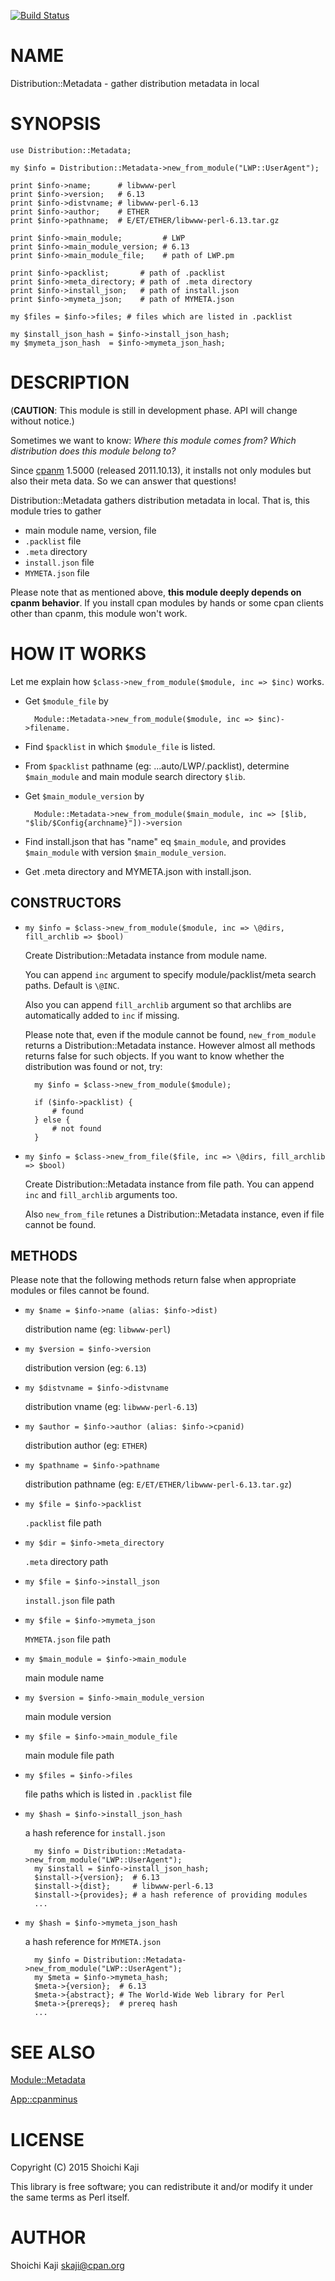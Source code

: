 [![Build Status](https://travis-ci.org/shoichikaji/Distribution-Metadata.svg?branch=master)](https://travis-ci.org/shoichikaji/Distribution-Metadata)

# NAME

Distribution::Metadata - gather distribution metadata in local

# SYNOPSIS

    use Distribution::Metadata;

    my $info = Distribution::Metadata->new_from_module("LWP::UserAgent");

    print $info->name;      # libwww-perl
    print $info->version;   # 6.13
    print $info->distvname; # libwww-perl-6.13
    print $info->author;    # ETHER
    print $info->pathname;  # E/ET/ETHER/libwww-perl-6.13.tar.gz

    print $info->main_module;         # LWP
    print $info->main_module_version; # 6.13
    print $info->main_module_file;    # path of LWP.pm

    print $info->packlist;       # path of .packlist
    print $info->meta_directory; # path of .meta directory
    print $info->install_json;   # path of install.json
    print $info->mymeta_json;    # path of MYMETA.json

    my $files = $info->files; # files which are listed in .packlist

    my $install_json_hash = $info->install_json_hash;
    my $mymeta_json_hash  = $info->mymeta_json_hash;

# DESCRIPTION

(**CAUTION**: This module is still in development phase. API will change without notice.)

Sometimes we want to know:
_Where this module comes from? Which distribution does this module belong to?_

Since [cpanm](https://metacpan.org/pod/cpanm) 1.5000 (released 2011.10.13),
it installs not only modules but also their meta data.
So we can answer that questions!

Distribution::Metadata gathers distribution metadata in local.
That is, this module tries to gather

- main module name, version, file
- `.packlist` file
- `.meta` directory
- `install.json` file
- `MYMETA.json` file

Please note that as mentioned above, **this module deeply depends on cpanm behavior**.
If you install cpan modules by hands or some cpan clients other than cpanm,
this module won't work.

# HOW IT WORKS

Let me explain how `$class->new_from_module($module, inc => $inc)` works.

- Get `$module_file` by

        Module::Metadata->new_from_module($module, inc => $inc)->filename.

- Find `$packlist` in which `$module_file` is listed.
- From `$packlist` pathname (eg: ...auto/LWP/.packlist), determine `$main_module` and main module search directory `$lib`.
- Get `$main_module_version` by

        Module::Metadata->new_from_module($main_module, inc => [$lib, "$lib/$Config{archname}"])->version

- Find install.json that has "name" eq `$main_module`, and provides `$main_module` with version `$main_module_version`.
- Get .meta directory and MYMETA.json with install.json.

## CONSTRUCTORS

- `my $info = $class->new_from_module($module, inc => \@dirs, fill_archlib => $bool)`

    Create Distribution::Metadata instance from module name.

    You can append `inc` argument
    to specify module/packlist/meta search paths. Default is `\@INC`.

    Also you can append `fill_archlib` argument
    so that archlibs are automatically added to `inc` if missing.

    Please note that, even if the module cannot be found,
    `new_from_module` returns a Distribution::Metadata instance.
    However almost all methods returns false for such objects.
    If you want to know whether the distribution was found or not, try:

        my $info = $class->new_from_module($module);

        if ($info->packlist) {
            # found
        } else {
            # not found
        }

- `my $info = $class->new_from_file($file, inc => \@dirs, fill_archlib => $bool)`

    Create Distribution::Metadata instance from file path.
    You can append `inc` and `fill_archlib` arguments too.

    Also `new_from_file` retunes a Distribution::Metadata instance,
    even if file cannot be found.

## METHODS

Please note that the following methods return false
when appropriate modules or files cannot be found.

- `my $name = $info->name (alias: $info->dist)`

    distribution name (eg: `libwww-perl`)

- `my $version = $info->version`

    distribution version (eg: `6.13`)

- `my $distvname = $info->distvname`

    distribution vname (eg: `libwww-perl-6.13`)

- `my $author = $info->author (alias: $info->cpanid)`

    distribution author (eg: `ETHER`)

- `my $pathname = $info->pathname`

    distribution pathname (eg: `E/ET/ETHER/libwww-perl-6.13.tar.gz`)

- `my $file = $info->packlist`

    `.packlist` file path

- `my $dir = $info->meta_directory`

    `.meta` directory path

- `my $file = $info->install_json`

    `install.json` file path

- `my $file = $info->mymeta_json`

    `MYMETA.json` file path

- `my $main_module = $info->main_module`

    main module name

- `my $version = $info->main_module_version`

    main module version

- `my $file = $info->main_module_file`

    main module file path

- `my $files = $info->files`

    file paths which is listed in `.packlist` file

- `my $hash = $info->install_json_hash`

    a hash reference for `install.json`

        my $info = Distribution::Metadata->new_from_module("LWP::UserAgent");
        my $install = $info->install_json_hash;
        $install->{version};  # 6.13
        $install->{dist};     # libwww-perl-6.13
        $install->{provides}; # a hash reference of providing modules
        ...

- `my $hash = $info->mymeta_json_hash`

    a hash reference for `MYMETA.json`

        my $info = Distribution::Metadata->new_from_module("LWP::UserAgent");
        my $meta = $info->mymeta_hash;
        $meta->{version};  # 6.13
        $meta->{abstract}; # The World-Wide Web library for Perl
        $meta->{prereqs};  # prereq hash
        ...

# SEE ALSO

[Module::Metadata](https://metacpan.org/pod/Module::Metadata)

[App::cpanminus](https://metacpan.org/pod/App::cpanminus)

# LICENSE

Copyright (C) 2015 Shoichi Kaji

This library is free software; you can redistribute it and/or modify
it under the same terms as Perl itself.

# AUTHOR

Shoichi Kaji <skaji@cpan.org>
